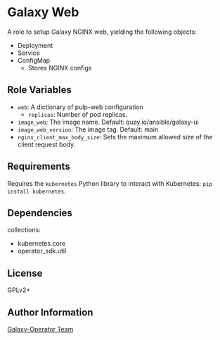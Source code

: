 Galaxy Web
========

A role to setup Galaxy NGINX web, yielding the following objects:

* Deployment
* Service
* ConfigMap
    *  Stores NGINX configs

Role Variables
--------------

* `web`: A dictionary of pulp-web configuration
    * `replicas`: Number of pod replicas.
* `image_web`: The image name. Default: quay.io/ansible/galaxy-ui
* `image_web_version`: The image tag. Default: main
* `nginx_client_max_body_size`: Sets the maximum allowed size of the client request body.

Requirements
------------

Requires the `kubernetes` Python library to interact with Kubernetes: `pip install kubernetes`.

Dependencies
------------

collections:

  - kubernetes.core
  - operator_sdk.util

License
-------

GPLv2+

Author Information
------------------

[Galaxy-Operator Team](https://github.com/ansible/galaxy-operator)

